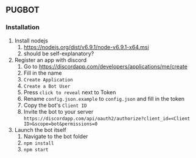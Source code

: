 ## PUGBOT

### Installation
1. Install nodejs
	1. https://nodejs.org/dist/v6.9.1/node-v6.9.1-x64.msi
	2. should be self-explanatory?
2. Register an app with discord
	1. Go to https://discordapp.com/developers/applications/me/create
	2. Fill in the name
	3. `Create Application`
	4. `Create a Bot User`
	5. Press `click to reveal` next to Token
	6. Rename `config.json.example` to `config.json` and fill in the token
	7. Copy the bot's `Client ID`
	8. Invite the bot to your server `https://discordapp.com/api/oauth2/authorize?client_id=<Client ID>&scope=bot&permissions=0`
3. Launch the bot itself
	1. Navigate to the bot folder
	2. `npm install`
	3. `npm start`
